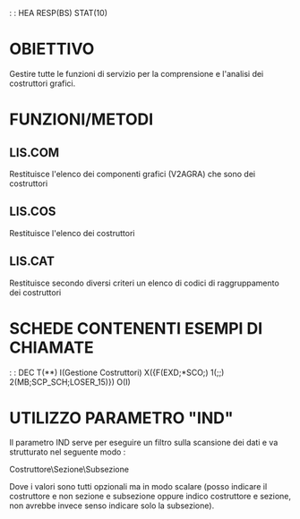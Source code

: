  :  : HEA RESP(BS) STAT(10)
# OBIETTIVO
Gestire tutte le funzioni di servizio per la comprensione e l'analisi dei costruttori grafici.

# FUNZIONI/METODI
## LIS.COM
Restituisce l'elenco dei componenti grafici (V2AGRA) che sono dei costruttori
## LIS.COS
Restituisce l'elenco dei costruttori
## LIS.CAT
Restituisce secondo diversi criteri un elenco di codici di raggruppamento dei costruttori

# SCHEDE CONTENENTI ESEMPI DI CHIAMATE
 :  : DEC T(\*\*) I(Gestione Costruttori) X({F(EXD;\*SCO;) 1(;;) 2(MB;SCP_SCH;LOSER_15)}) O(I)

# UTILIZZO PARAMETRO "IND"
Il parametro IND serve per eseguire un filtro sulla scansione dei dati e va strutturato
nel seguente modo : 

Costruttore\Sezione\Subsezione

Dove i valori sono tutti opzionali ma in modo scalare (posso indicare il costruttore e
non sezione e subsezione oppure indico costruttore e sezione, non avrebbe invece senso
indicare solo la subsezione).

